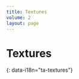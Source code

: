```yaml
---
title: Textures
volume: 2
layout: page
---
```



# Textures 
{: data-i18n="ta-textures"}

<!-- To change body text, edit booth:
	assets/markdown/textures_en.md and
	assets/markdown/textures_es.md

  LEAVE the “#IMGTAG#” markers in place. They split the text up to feed into
  the <div>s below.
-->

<div class="markdownify" data-i18n="ta-v2-textures-full-text-1"></div>

